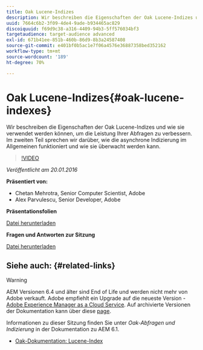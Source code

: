```yaml
---
title: Oak Lucene-Indizes
description: Wir beschreiben die Eigenschaften der Oak Lucene-Indizes und wie sie verwendet werden können, um die Leistung Ihrer Abfragen zu verbessern. Im zweiten Teil sprechen wir darüber, wie die asynchrone Indizierung im Allgemeinen funktioniert und wie sie überwacht werden kann.
uuid: 7664c6b2-3f09-4de4-9ade-b934465ac829
discoiquuid: f69d9c38-a316-4409-94b3-5ff576034bf3
targetaudience: target-audience advanced
exl-id: 671b41ee-851b-460b-86d9-8b3a24587408
source-git-commit: e401bf0b5ac1e7f06a4576e36887358bed352162
workflow-type: tm+mt
source-wordcount: '189'
ht-degree: 70%

---
```


# Oak Lucene-Indizes{#oak-lucene-indexes}

Wir beschreiben die Eigenschaften der Oak Lucene-Indizes und wie sie verwendet werden können, um die Leistung Ihrer Abfragen zu verbessern. Im zweiten Teil sprechen wir darüber, wie die asynchrone Indizierung im Allgemeinen funktioniert und wie sie überwacht werden kann.

>[!VIDEO](https://video.tv.adobe.com/v/19303/?quality=9)

*Veröffentlicht am 20.01.2016*

**Präsentiert von:**

* Chetan Mehrotra, Senior Computer Scientist, Adobe
* Alex Parvulescu, Senior Developer, Adobe

**Präsentationsfolien**

[Datei herunterladen](assets/aem-gems-012016-oak-lucene-indexes-async-local.pdf)

**Fragen und Antworten zur Sitzung**

[Datei herunterladen](assets/q-a-1-20-16-gem-session-oak-lucene-indexes.pdf)

## Siehe auch: {#related-links}

>[!WARNING]
>
>AEM Versionen 6.4 und älter sind End of Life und werden nicht mehr von Adobe verkauft.  Adobe empfiehlt ein Upgrade auf die neueste Version - [Adobe Experience Manager as a Cloud Service](https://experienceleague.adobe.com/docs/experience-manager-cloud-service.html?lang=de).  Auf archivierte Versionen der Dokumentation kann über diese [page](https://experienceleague.adobe.com/docs/experience-manager-release-information/aem-release-updates/previous-updates/aem-previous-versions.html?lang=de).
>
>Informationen zu dieser Sitzung finden Sie unter *Oak-Abfragen und Indizierung* in der Dokumentation zu AEM 6.1.

* [Oak-Dokumentation: Lucene-Index](https://jackrabbit.apache.org/oak/docs/query/lucene.html)
